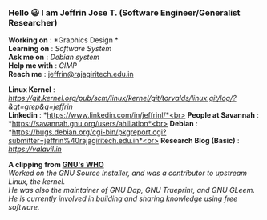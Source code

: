 ### Hello :smiley: I am  Jeffrin Jose T. (Software Engineer/Generalist Researcher)

<!--
**ahiliation/ahiliation** is a ✨ _special_ ✨ repository because its `README.md` (this file) appears on your GitHub profile.

Here are some ideas to get you started:

- 🔭 I’m currently working on ...
- 🌱 I’m currently learning ...
- 👯 I’m looking to collaborate on ...
- 🤔 I’m looking for help with ...
- 💬 Ask me about ...
- 📫 How to reach me: ...
- 😄 Pronouns: ...
- ⚡ Fun fact: ...
-->

   **Working on**   :   *Graphics Design *<br>
   **Learning on**  :   *Software System* <br>
   **Ask me on**    :   *Debian system*<br>
   **Help me with** :   *GIMP*<br>
   **Reach me**     :   jeffrin@rajagiritech.edu.in
    
    
   **Linux Kernel**           : *https://git.kernel.org/pub/scm/linux/kernel/git/torvalds/linux.git/log/?&qt=grep&q=jeffrin* <br>
   **Linkedin**               : *https://www.linkedin.com/in/jeffrinl/*<br>
   **People at Savannah**     : *https://savannah.gnu.org/users/ahiliation*<br>
   **Debian**                 : *https://bugs.debian.org/cgi-bin/pkgreport.cgi?submitter=jeffrin%40rajagiritech.edu.in*<br>
   **Research Blog (Basic)**  : *https://valavil.in*
 
**A clipping from [GNU's WHO](https://www.gnu.org/people/)**  
 *Worked on the GNU Source Installer, and was a contributor to upstream Linux, the kernel.<br>
 He was also the maintainer of GNU Dap, GNU Trueprint, and GNU GLeem. <br>
 He is currently involved in building and sharing knowledge using free software.*

 
 

